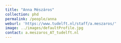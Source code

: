```yaml
---
title: "Anna Mészáros"
collection: phd
permalink: /people/anna
weburl: 'https://www.tudelft.nl/staff/a.meszaros/'
image: ../images/defaultProfile.jpg
contact: a.meszaros_AT_tudelft.nl
---
```


